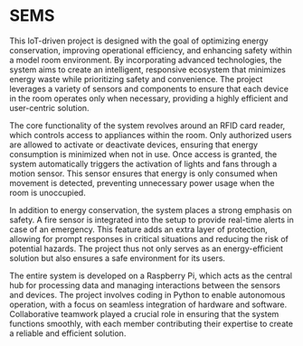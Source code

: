 # SEMS
This IoT-driven project is designed with the goal of optimizing energy conservation, improving operational efficiency, and enhancing safety within a model room environment. By incorporating advanced technologies, the system aims to create an intelligent, responsive ecosystem that minimizes energy waste while prioritizing safety and convenience. The project leverages a variety of sensors and components to ensure that each device in the room operates only when necessary, providing a highly efficient and user-centric solution.

The core functionality of the system revolves around an RFID card reader, which controls access to appliances within the room. Only authorized users are allowed to activate or deactivate devices, ensuring that energy consumption is minimized when not in use. Once access is granted, the system automatically triggers the activation of lights and fans through a motion sensor. This sensor ensures that energy is only consumed when movement is detected, preventing unnecessary power usage when the room is unoccupied.

In addition to energy conservation, the system places a strong emphasis on safety. A fire sensor is integrated into the setup to provide real-time alerts in case of an emergency. This feature adds an extra layer of protection, allowing for prompt responses in critical situations and reducing the risk of potential hazards. The project thus not only serves as an energy-efficient solution but also ensures a safe environment for its users.

The entire system is developed on a Raspberry Pi, which acts as the central hub for processing data and managing interactions between the sensors and devices. The project involves coding in Python to enable autonomous operation, with a focus on seamless integration of hardware and software. Collaborative teamwork played a crucial role in ensuring that the system functions smoothly, with each member contributing their expertise to create a reliable and efficient solution.
